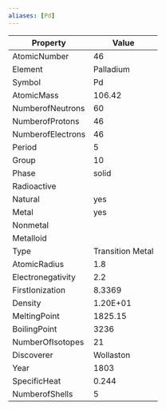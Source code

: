 ```yaml
---
aliases: [Pd]
---
```


| Property          | Value            |
| ----------------- | ---------------- |
| AtomicNumber      | 46               |
| Element           | Palladium        |
| Symbol            | Pd               |
| AtomicMass        | 106.42           |
| NumberofNeutrons  | 60               |
| NumberofProtons   | 46               |
| NumberofElectrons | 46               |
| Period            | 5                |
| Group             | 10               |
| Phase             | solid            |
| Radioactive       |                  |
| Natural           | yes              |
| Metal             | yes              |
| Nonmetal          |                  |
| Metalloid         |                  |
| Type              | Transition Metal |
| AtomicRadius      | 1.8              |
| Electronegativity | 2.2              |
| FirstIonization   | 8.3369           |
| Density           | 1.20E+01         |
| MeltingPoint      | 1825.15          |
| BoilingPoint      | 3236             |
| NumberOfIsotopes  | 21               |
| Discoverer        | Wollaston        |
| Year              | 1803             |
| SpecificHeat      | 0.244            |
| NumberofShells    | 5                |
